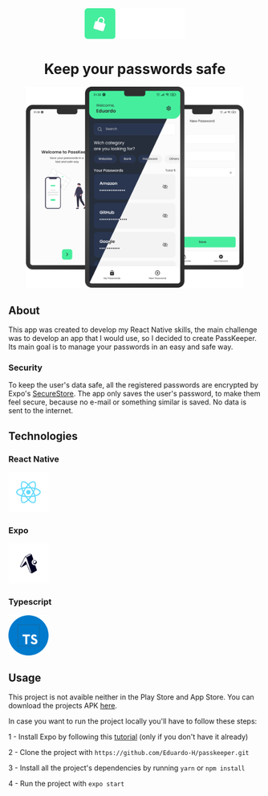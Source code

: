 <div align="center">
  <img src=".github/logo.png" width="200px" />
</div>

<h1 align="center">Keep your passwords safe</h1>

<div align="center">
  <img src=".github/highlight.png" height="400px" />
</div>

## About
This app was created to develop my React Native skills, the main challenge was to develop an app that I would use, so I decided to create PassKeeper. Its main goal is to manage your passwords in an easy and safe way.

### Security
To keep the user's data safe, all the registered passwords are encrypted by Expo's [SecureStore](https://docs.expo.dev/versions/latest/sdk/securestore/). The app only saves the user's password, to make them feel secure, because no e-mail or something similar is saved. No data is sent to the internet.

## Technologies
### React Native
[<img src=".github/react.png" width="80px" />](https://reactnative.dev/docs/getting-started)

### Expo
[<img src=".github/expo.png" width="80px" />](https://docs.expo.dev/)

### Typescript
[<img src=".github/typescript.png" width="80px" />](https://www.typescriptlang.org/)

## Usage
This project is not avaible neither in the Play Store and App Store. You can download the projects APK [here](https://drive.google.com/file/d/1_d-iDDwsrTRqv_7BlbGAlBn9PgZI2qb5/view?usp=sharing).

In case you want to run the project locally you'll have to follow these steps:

1 - Install Expo by following this [tutorial](https://docs.expo.dev/get-started/installation/) (only if you don't have it already)

2 - Clone the project with `https://github.com/Eduardo-H/passkeeper.git`

3 - Install all the project's dependencies by running `yarn` or `npm install`

4 - Run the project with `expo start`